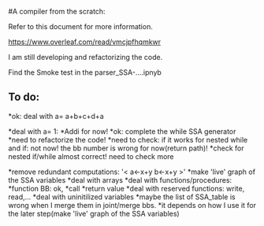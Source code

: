 #A compiler from the scratch:

Refer to this document for more information.

https://www.overleaf.com/read/vmcjpfhqmkwr

I am still developing and refactorizing the code.


Find the Smoke test in the parser_SSA-....ipnyb


## To do: 

*ok: deal with a= a+b+c+d+a
	
*deal with a= 1:
	*Addi for now!
*ok: complete the while SSA generator
	*need to refactorize the code!
	*need to check: if it works for nested while and if: not now! the bb number is wrong for now(return path)!
	*check for nested if/while almost correct! need to check more

*remove redundant computations: '< a<-x+y  b<-x+y >'
*make 'live' graph of the SSA variables
*deal with arrays
*deal with functions/procedures: 
*function BB: ok, 
	*call
	*return value
*deal with reserved functions: write, read,...
*deal with uninitilized variables
*maybe the list of SSA_table is wrong when I merge them in joint/merge bbs. 
*it depends on how I use it for the later step(make 'live' graph of the SSA variables)
